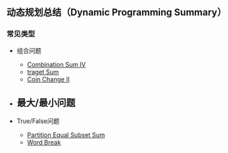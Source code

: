 ## 动态规划总结（Dynamic Programming Summary）  
### 常见类型
- 组合问题
    - [ Combination Sum IV ]( https://leetcode.cn/problems/combination-sum-iv/ )  
    - [ traget Sum ]( https://leetcode.cn/problems/target-sum/ )   
    - [Coin Change II](https://leetcode.com/problems/coin-change-ii/)     
    
- 最大/最小问题
    - 
- True/False问题
    - [Partition Equal Subset Sum]( https://leetcode.com/problems/partition-equal-subset-sum/ )   
    - [Word Break]( https://leetcode.cn/problems/word-break/ )   



